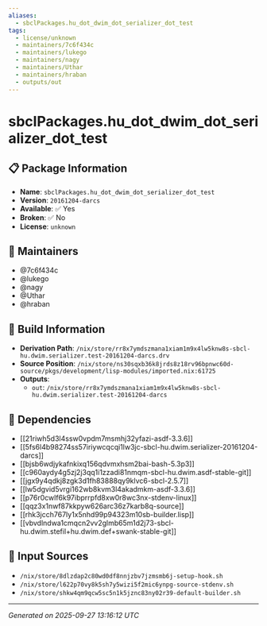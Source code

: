```yaml
---
aliases:
  - sbclPackages.hu_dot_dwim_dot_serializer_dot_test
tags:
  - license/unknown
  - maintainers/7c6f434c
  - maintainers/lukego
  - maintainers/nagy
  - maintainers/Uthar
  - maintainers/hraban
  - outputs/out
---
```


# sbclPackages.hu_dot_dwim_dot_serializer_dot_test

## 📋 Package Information

- **Name**: `sbclPackages.hu_dot_dwim_dot_serializer_dot_test`
- **Version**: `20161204-darcs`
- **Available**: ✅ Yes
- **Broken**: ✅ No
- **License**: `unknown`
## 👥 Maintainers

- @7c6f434c
- @lukego
- @nagy
- @Uthar
- @hraban


## 🔧 Build Information

- **Derivation Path**: `/nix/store/rr8x7ymdszmana1xiam1m9x4lw5knw8s-sbcl-hu.dwim.serializer.test-20161204-darcs.drv`
- **Source Position**: `/nix/store/ns30sqxb36k8jrds8z18rv96bpnwc60d-source/pkgs/development/lisp-modules/imported.nix:61725`
- **Outputs**:
  - `out`:  `/nix/store/rr8x7ymdszmana1xiam1m9x4lw5knw8s-sbcl-hu.dwim.serializer.test-20161204-darcs`

## 🔗 Dependencies

- [[21riwh5d3l4ssw0vpdm7msmhj32yfazi-asdf-3.3.6]]
- [[5fs6l4b98274ss57iriywcqcqi1lw3jc-sbcl-hu.dwim.serializer-20161204-darcs]]
- [[bjsb6wdjykafnkixq156qdvmxhsm2bai-bash-5.3p3]]
- [[c960aydy4g5zj2j3qq1i1zzadi81nmqm-sbcl-hu.dwim.asdf-stable-git]]
- [[jgx9y4qdkj8zgk3d1fh83888qy9klvc6-sbcl-2.5.7]]
- [[lw5dgvid5vrgi162wb8kvm3l4akadmkm-asdf-3.3.6]]
- [[p76r0cwlf6k97ibprrpfd8xw0r8wc3nx-stdenv-linux]]
- [[qqz3x1nwf87kkpyw626arc36z7karb8q-source]]
- [[rhk3jcch767ly1x5nhd99p94323m10sb-builder.lisp]]
- [[vbvdlndwa1cmqcn2vv2glmb65m1d2j73-sbcl-hu.dwim.stefil+hu.dwim.def+swank-stable-git]]

## 📁 Input Sources

- `/nix/store/8dlzdap2c80wd0df8nnjzbv7jzmsmb6j-setup-hook.sh`
- `/nix/store/l622p70vy8k5sh7y5wizi5f2mic6ynpg-source-stdenv.sh`
- `/nix/store/shkw4qm9qcw5sc5n1k5jznc83ny02r39-default-builder.sh`

---
*Generated on 2025-09-27 13:16:12 UTC*
